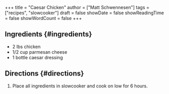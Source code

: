 +++
title = "Caesar Chicken"
author = ["Matt Schwennesen"]
tags = ["recipes", "slowcooker"]
draft = false
showDate = false
showReadingTime = false
showWordCount = false
+++

## Ingredients {#ingredients}

-   2 lbs chicken
-   1/2 cup parmesan cheese
-   1 bottle caesar dressing


## Directions {#directions}

1.  Place all ingredients in slowcooker and cook on low for 6 hours.
